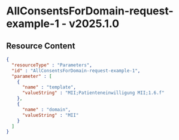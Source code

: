 # AllConsentsForDomain-request-example-1 - v2025.1.0



## Resource Content

```json
{
  "resourceType" : "Parameters",
  "id" : "AllConsentsForDomain-request-example-1",
  "parameter" : [
    {
      "name" : "template",
      "valueString" : "MII;Patienteneinwilligung MII;1.6.f"
    },
    {
      "name" : "domain",
      "valueString" : "MII"
    }
  ]
}

```
